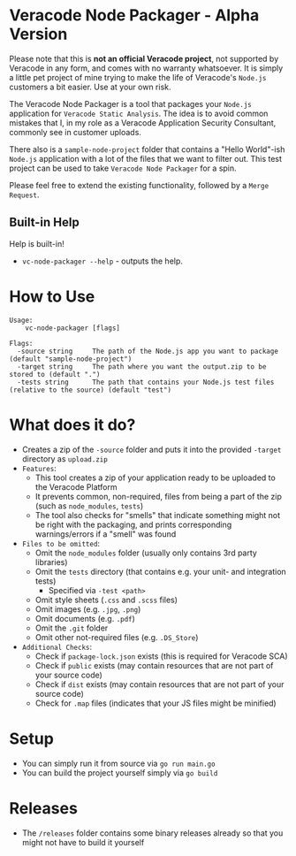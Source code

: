 # Veracode Node Packager - Alpha Version
Please note that this is **not an official Veracode project**, not supported by Veracode in any form, and comes with no warranty whatsoever. It is simply a little pet project of mine trying to make the life of Veracode's `Node.js` customers a bit easier. Use at your own risk.

The Veracode Node Packager is a tool that packages your `Node.js` application for `Veracode Static Analysis`. The idea is to avoid common mistakes that I, in my role as a Veracode Application Security Consultant, commonly see in customer uploads.

There also is a `sample-node-project` folder that contains a "Hello World"-ish `Node.js` application with a lot of the files that we want to filter out. This test project can be used to take `Veracode Node Packager` for a spin.

Please feel free to extend the existing functionality, followed by a `Merge Request`.

## Built-in Help
Help is built-in!

- `vc-node-packager --help` - outputs the help.

# How to Use
```text
Usage:
    vc-node-packager [flags]

Flags:
  -source string     The path of the Node.js app you want to package (default "sample-node-project")
  -target string     The path where you want the output.zip to be stored to (default ".")
  -tests string      The path that contains your Node.js test files (relative to the source) (default "test")
```

# What does it do?
- Creates a zip of the `-source` folder and puts it into the provided `-target` directory as `upload.zip`
- `Features`: 
    - This tool creates a zip of your application ready to be uploaded to the Veracode Platform
    - It prevents common, non-required, files from being a part of the zip (such as `node_modules`, `tests`)
    - The tool also checks for "smells" that indicate something might not be right with the packaging, and prints corresponding warnings/errors if a "smell" was found
- `Files to be omitted`:
    - Omit the `node_modules` folder (usually only contains 3rd party libraries)
    - Omit the `tests` directory (that contains e.g. your unit- and integration tests)
        - Specified via `-test <path>`
    - Omit style sheets (`.css` and `.scss` files)
    - Omit images (e.g. `.jpg`, `.png`) 
    - Omit documents (e.g. `.pdf`)
    - Omit the `.git` folder
    - Omit other not-required files (e.g. `.DS_Store`)
- `Additional Checks`:
    - Check if `package-lock.json` exists (this is required for Veracode SCA)
    - Check if `public` exists (may contain resources that are not part of your source code)
    - Check if `dist` exists (may contain resources that are not part of your source code)
    - Check for `.map` files (indicates that your JS files might be minified)

# Setup
- You can simply run it from source via `go run main.go` 
- You can build the project yourself simply via `go build`

# Releases
- The `/releases` folder contains some binary releases already so that you might not have to build it yourself